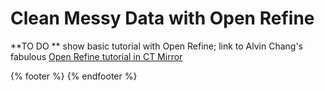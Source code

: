 # Clean Messy Data with Open Refine

**TO DO ** show basic tutorial with Open Refine; link to Alvin Chang's fabulous [Open Refine tutorial in CT Mirror](http://trendct.org/2015/04/24/john-jonathan-and-johnny-how-to-merge-them-in-open-refine/) 

{% footer %}
{% endfooter %}
